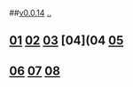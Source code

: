 ##[v0.0.14](https://github.com/littleflute/blcd201901/edit/master/issues/readme.md) [..](..)
## [01](01) [02](02)  [03](03)  [04](04  [05](05)
## [06](06) [07](07) [08](08)
